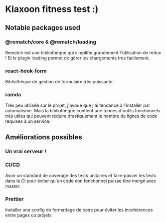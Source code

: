 # Klaxoon fitness test :)

## Notable packages used

### @rematch/core & @rematch/loading
Rematch est une bibliothèque qui simplifie grandement l'utilisation de redux ! Et le plugin loading permet de gérer les chargements très facilement.

### react-hook-form
Bibliothèque de gestion de formulaire très puissante.

### ramda
Très peu utilisée sur le projet, j'avoue que j'ai tendance à l'installer par automatisme. Mais la bibliothèque contient une tonnes d'outils fonctionnels très utiles qui peuvent réduire drastiquement le nombre de lignes de code requises à un service.

## Améliorations possibles

### Un vrai serveur !
### CI/CD
Avoir un standard de coverage des tests unitaires et faire passer les tests dans la CI pour éviter qu'un code non fonctionnel puisse être mergé avec master.
### Prettier
Installer une config de formattage de code pour éviter les incohérences entre pages ou projets
